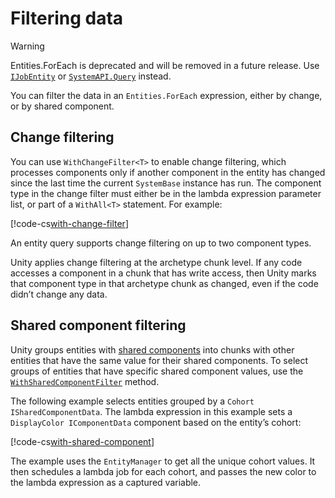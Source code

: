# Filtering data

> [!WARNING]
> Entities.ForEach is deprecated and will be removed in a future release. Use [`IJobEntity`](xref:Unity.Entities.IJobEntity) or [`SystemAPI.Query`](xref:Unity.Entities.SystemAPI.Query*) instead. 

You can filter the data in an `Entities.ForEach` expression, either by change, or by shared component. 

## Change filtering

You can use `WithChangeFilter<T>` to enable change filtering, which processes components only if another component in the entity has changed since the last time the current `SystemBase` instance has run. The component type in the change filter must either be in the lambda expression parameter list, or part of a `WithAll<T>` statement. For example:

[!code-cs[with-change-filter](../DocCodeSamples.Tests/LambdaJobExamples.cs#with-change-filter)]

An entity query supports change filtering on up to two component types.

Unity applies change filtering at the archetype chunk level. If any code accesses a component in a chunk that has write access, then Unity marks that component type in that archetype chunk as changed, even if the code didn’t change any data. 

## Shared component filtering

Unity groups entities with [shared components](components-shared.md) into chunks with other entities that have the same value for their shared components. To select groups of entities that have specific shared component values, use the [`WithSharedComponentFilter`](xref:Unity.Entities.LambdaJobQueryConstructionMethods.WithSharedComponentFilter*) method.

The following example selects entities grouped by a `Cohort ISharedComponentData`. The lambda expression in this example sets a `DisplayColor IComponentData` component based on the entity’s cohort:

[!code-cs[with-shared-component](../DocCodeSamples.Tests/LambdaJobExamples.cs#with-shared-component)]

The example uses the `EntityManager` to get all the unique cohort values. It then schedules a lambda job for each cohort, and passes the new color to the lambda expression as a captured variable. 